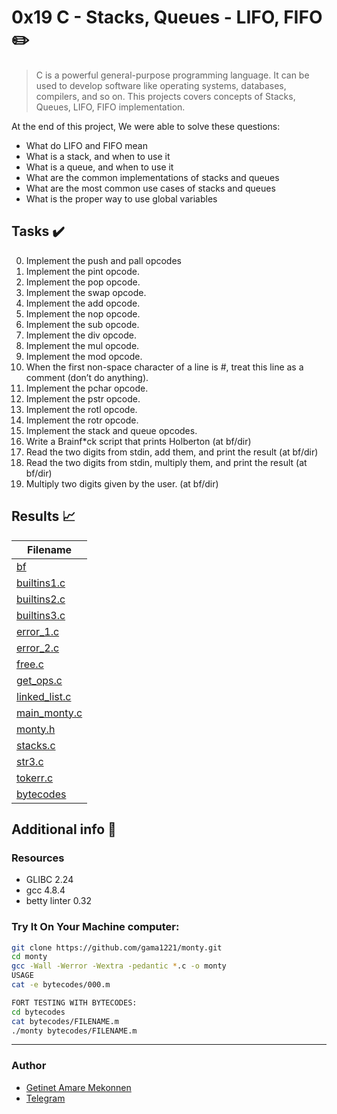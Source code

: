 # 0x19 C - Stacks, Queues - LIFO, FIFO :pencil2:

> C is a powerful general-purpose programming language. It can be used to develop software like operating systems, databases, compilers, and so on. This projects covers concepts of Stacks, Queues, LIFO, FIFO implementation.


At the end of this project, We were able to solve these questions:
  
* What do LIFO and FIFO mean
* What is a stack, and when to use it
* What is a queue, and when to use it
* What are the common implementations of stacks and queues
* What are the most common use cases of stacks and queues
* What is the proper way to use global variables

## Tasks :heavy_check_mark:

0. Implement the push and pall opcodes
1. Implement the pint opcode.
2. Implement the pop opcode.
3. Implement the swap opcode.
4. Implement the add opcode.
5. Implement the nop opcode.
6. Implement the sub opcode.
7. Implement the div opcode.
8. Implement the mul opcode.
9. Implement the mod opcode.
10. When the first non-space character of a line is #, treat this line as a comment (don’t do anything).
11. Implement the pchar opcode.
12. Implement the pstr opcode.
13. Implement the rotl opcode.
14. Implement the rotr opcode.
15. Implement the stack and queue opcodes.
16. Write a Brainf*ck script that prints Holberton (at bf/dir)
17. Read the two digits from stdin, add them, and print the result (at bf/dir)
18. Read the two digits from stdin, multiply them, and print the result (at bf/dir)
19. Multiply two digits given by the user. (at bf/dir)

## Results :chart_with_upwards_trend:

| Filename |
| ------ |
| [bf](https://github.com/gama1221/monty/tree/df9ab3ad3ae6d985abefed3d2b5919577256f8b5/bf)|
| [builtins1.c](https://github.com/gama1221/monty/blob/df9ab3ad3ae6d985abefed3d2b5919577256f8b5/builtins1.c)|
| [builtins2.c](https://github.com/gama1221/monty/blob/df9ab3ad3ae6d985abefed3d2b5919577256f8b5/builtins2.c)|
| [builtins3.c](https://github.com/gama1221/monty/blob/df9ab3ad3ae6d985abefed3d2b5919577256f8b5/builtins3.c)|
| [error_1.c](https://github.com/gama1221/monty/blob/df9ab3ad3ae6d985abefed3d2b5919577256f8b5/error_1.c)|
| [error_2.c](https://github.com/gama1221/monty/blob/df9ab3ad3ae6d985abefed3d2b5919577256f8b5/error_2.c)|
| [free.c](https://github.com/gama1221/monty/blob/df9ab3ad3ae6d985abefed3d2b5919577256f8b5/free.c)|
| [get_ops.c](https://github.com/gama1221/blob/df9ab3ad3ae6d985abefed3d2b5919577256f8b5/get_ops.c)|
| [linked_list.c](https://github.com/gama1221/monty/blob/df9ab3ad3ae6d985abefed3d2b5919577256f8b5/linked_list.c)|
| [main_monty.c](https://github.com/gama1221/monty/blob/df9ab3ad3ae6d985abefed3d2b5919577256f8b5/main_monty.c)|
| [monty.h](https://github.com/gama1221/monty/blob/df9ab3ad3ae6d985abefed3d2b5919577256f8b5/monty.h)|
| [stacks.c](https://github.com/gama1221/monty/blob/df9ab3ad3ae6d985abefed3d2b5919577256f8b5/stacks.c)|
| [str3.c](https://github.com/gama1221/monty/blob/df9ab3ad3ae6d985abefed3d2b5919577256f8b5/str3.c)|
| [tokerr.c](https://github.com/gama1221/monty/blob/df9ab3ad3ae6d985abefed3d2b5919577256f8b5/tokerr.c)|
| [bytecodes](https://github.com/gama1221/monty/tree/df9ab3ad3ae6d985abefed3d2b5919577256f8b5/bytecodes)|


## Additional info :construction:
### Resources

- GLIBC 2.24
- gcc 4.8.4
- betty linter 0.32



### Try It On Your Machine computer:	
```bash
git clone https://github.com/gama1221/monty.git
cd monty
gcc -Wall -Werror -Wextra -pedantic *.c -o monty
USAGE
cat -e bytecodes/000.m

FORT TESTING WITH BYTECODES:
cd bytecodes
cat bytecodes/FILENAME.m
./monty bytecodes/FILENAME.m
```
<hr/>

### Author
- [Getinet Amare Mekonnen](https://www.github.com/gama1221)
- [Telegram](https://t.me/gama2112)
